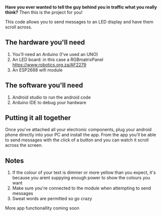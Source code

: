 **Have you ever wanted to tell the guy behind you in traffic what you really think?**
Then this is the project for you!

This code allows you to send messages to an LED display and have them scroll across.

## The hardware you'll need

1. You'll need an Arduino (I've used an UNO)
2. An LED board: in this case a RGBmatrixPanel https://www.robotics.org.za/AF2279
3. An ESP2688 wifi module

## The software you'll need

1. Android studio to run the android code
2. Arduino IDE to debug your hardware

## Putting it all together

Once you've attached all your electronic components, plug your android phone directly into your PC and install the app. From the app you'll be able to send messages with the click of a button and you can watch it scroll across the screen.

## Notes
1. If the colour of your text is dimmer or more yellow than you expect, it's because you arent suppying enough power to show the colours you want
2. Make sure you're connected to the module when attempting to send messages
3. Sweat words are permitted so go crazy

More app functionallity coming soon
